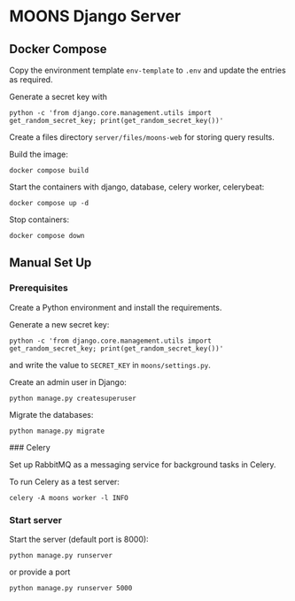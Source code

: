 # MOONS Django Server

## Docker Compose

Copy the environment template `env-template` to `.env` and update the entries as required.

Generate a secret key with
```
python -c 'from django.core.management.utils import get_random_secret_key; print(get_random_secret_key())'
```

Create a files directory `server/files/moons-web` for storing query results.

Build the image:
```
docker compose build
```

Start the containers with django, database, celery worker, celerybeat:
```
docker compose up -d
```

Stop containers:
```
docker compose down
```

## Manual Set Up

### Prerequisites

Create a Python environment and install the requirements.

Generate a new secret key:
```
python -c 'from django.core.management.utils import get_random_secret_key; print(get_random_secret_key())'
```
and write the value to `SECRET_KEY` in `moons/settings.py`.

Create an admin user in Django:
```
python manage.py createsuperuser
```

Migrate the databases:
```
python manage.py migrate
```

### Celery

Set up RabbitMQ as a messaging service for background tasks in Celery.

To run Celery as a test server:

```
celery -A moons worker -l INFO
```

### Start server

Start the server (default port is 8000):
```
python manage.py runserver
```

or provide a port
```
python manage.py runserver 5000
```
